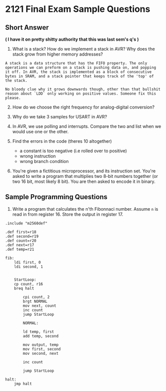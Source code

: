 # 2121 Final Exam Sample Questions

## Short Answer 
**( I have it on pretty shitty authority that this was last sem's q's )**

1. What is a stack? How do we implement a stack in AVR? Why does the stack grow from higher memory addresses?

```
A stack is a data structure that has the FIFO property. The only operations we can preform on a stack is pushing data on, and popping it off. In AVR, the stack is implemented as a block of consecutive bytes in SRAM, and a stack pointer that keeps track of the 'top' of the stack. 

No bloody clue why it grows downwards though, other than that bullshit reason about `LDD` only working on positive values. Someone fix this please.
```

2. How do we choose the right frequency for analog-digital conversion?

3. Why do we take 3 samples for USART in AVR?

4. In AVR, we use polling and interrupts. Compare the two and list when we would use one or the other.

5. Find the errors in the code (theres 10 altogether)
	* a constant is too negative (i.e rolled over to positive)
	* wrong instruction
	* wrong branch condition


6. You're given a fictitious microprocessor, and its instruction set. You're asked to write a program that multiplies two 8-bit numbers together (or two 16 bit, most likely 8 bit). You are then asked to encode it in binary.



## Sample Programming Questions

1. Write a program that calculates the n'th Fibonnaci number. Assume `n` is read in from register 16. Store the output in register 17.

```
.include "m2560def"

.def first=r18
.def second=r19
.def count=r20
.def next=r17
.def temp=r21

fib:
	ldi first, 0
	ldi second, 1
	
	
	StartLoop:
	cp count, r16
	breq halt
	
		cpi count, 2
		brgt NORMAL
		mov next, count
		inc count
		jump StartLoop
	
		NORMAL:
		
		ld temp, first
		add temp, second
		
		mov output, temp
		mov first, second
		mov second, next
		
		inc count
	
		jump StartLoop
		
halt:
	jmp halt
	
	

```